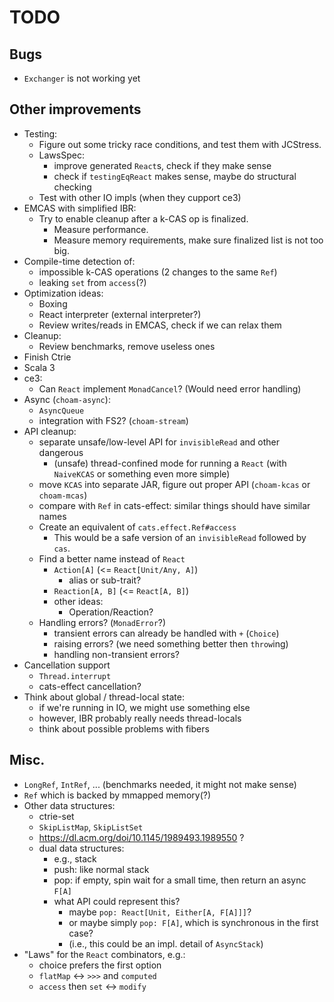 <!--

   SPDX-License-Identifier: Apache-2.0
   Copyright 2016-2021 Daniel Urban and contributors listed in NOTICE.txt

   Licensed under the Apache License, Version 2.0 (the "License");
   you may not use this file except in compliance with the License.
   You may obtain a copy of the License at

       http://www.apache.org/licenses/LICENSE-2.0

   Unless required by applicable law or agreed to in writing, software
   distributed under the License is distributed on an "AS IS" BASIS,
   WITHOUT WARRANTIES OR CONDITIONS OF ANY KIND, either express or implied.
   See the License for the specific language governing permissions and
   limitations under the License.

--->

# TODO

## Bugs

- `Exchanger` is not working yet

## Other improvements

- Testing:
  - Figure out some tricky race conditions, and test them with JCStress.
  - LawsSpec:
    - improve generated `React`s, check if they make sense
    - check if `testingEqReact` makes sense, maybe do structural checking
  - Test with other IO impls (when they cupport ce3)
- EMCAS with simplified IBR:
  - Try to enable cleanup after a k-CAS op is finalized.
    - Measure performance.
    - Measure memory requirements, make sure finalized list is not too big.
- Compile-time detection of:
  - impossible k-CAS operations (2 changes to the same `Ref`)
  - leaking `set` from `access`(?)
- Optimization ideas:
  - Boxing
  - React interpreter (external interpreter?)
  - Review writes/reads in EMCAS, check if we can relax them
- Cleanup:
  - Review benchmarks, remove useless ones
- Finish Ctrie
- Scala 3
- ce3:
  - Can `React` implement `MonadCancel`? (Would need error handling)
- Async (`choam-async`):
  - `AsyncQueue`
  - integration with FS2? (`choam-stream`)
- API cleanup:
  - separate unsafe/low-level API for `invisibleRead` and other dangerous
    - (unsafe) thread-confined mode for running a `React` (with `NaiveKCAS` or something even more simple)
  - move `KCAS` into separate JAR, figure out proper API (`choam-kcas` or `choam-mcas`)
  - compare with `Ref` in cats-effect: similar things should have similar names
  - Create an equivalent of `cats.effect.Ref#access`
    - This would be a safe version of an `invisibleRead` followed by `cas`.
  - Find a better name instead of `React`
    - `Action[A]` (<= `React[Unit/Any, A]`)
      - alias or sub-trait?
    - `Reaction[A, B]` (<= `React[A, B]`)
    - other ideas:
      - Operation/Reaction?
  - Handling errors? (`MonadError`?)
    - transient errors can already be handled with `+` (`Choice`)
    - raising errors? (we need something better then `throw`ing)
    - handling non-transient errors?
- Cancellation support
  - `Thread.interrupt`
  - cats-effect cancellation?
- Think about global / thread-local state:
  - if we're running in IO, we might use something else
  - however, IBR probably really needs thread-locals
  - think about possible problems with fibers

## Misc.

- `LongRef`, `IntRef`, ... (benchmarks needed, it might not make sense)
- `Ref` which is backed by mmapped memory(?)
- Other data structures:
  - ctrie-set
  - `SkipListMap`, `SkipListSet`
  - https://dl.acm.org/doi/10.1145/1989493.1989550 ?
  - dual data structures:
    - e.g., stack
    - push: like normal stack
    - pop: if empty, spin wait for a small time, then return an async `F[A]`
    - what API could represent this?
      - maybe `pop: React[Unit, Either[A, F[A]]]`?
      - or maybe simply `pop: F[A]`, which is synchronous in the first case?
      - (i.e., this could be an impl. detail of `AsyncStack`)
- "Laws" for the `React` combinators, e.g.:
  - choice prefers the first option
  - `flatMap` <-> `>>>` and `computed`
  - `access` then `set` <-> `modify`
